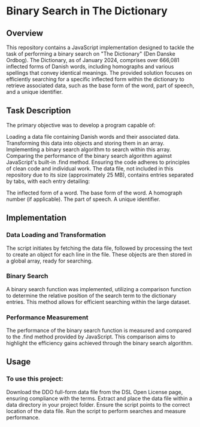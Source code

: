 # Binary Search in The Dictionary

## Overview

This repository contains a JavaScript implementation designed to tackle the task of performing a binary search on "The Dictionary" (Den Danske Ordbog). The Dictionary, as of January 2024, comprises over 666,081 inflected forms of Danish words, including homographs and various spellings that convey identical meanings. The provided solution focuses on efficiently searching for a specific inflected form within the dictionary to retrieve associated data, such as the base form of the word, part of speech, and a unique identifier.

## Task Description

The primary objective was to develop a program capable of:

Loading a data file containing Danish words and their associated data.
Transforming this data into objects and storing them in an array.
Implementing a binary search algorithm to search within this array.
Comparing the performance of the binary search algorithm against JavaScript's built-in .find method.
Ensuring the code adheres to principles of clean code and individual work.
The data file, not included in this repository due to its size (approximately 25 MB), contains entries separated by tabs, with each entry detailing:

The inflected form of a word.
The base form of the word.
A homograph number (if applicable).
The part of speech.
A unique identifier.

## Implementation

### Data Loading and Transformation
The script initiates by fetching the data file, followed by processing the text to create an object for each line in the file. These objects are then stored in a global array, ready for searching.

### Binary Search
A binary search function was implemented, utilizing a comparison function to determine the relative position of the search term to the dictionary entries. This method allows for efficient searching within the large dataset.

### Performance Measurement
The performance of the binary search function is measured and compared to the .find method provided by JavaScript. This comparison aims to highlight the efficiency gains achieved through the binary search algorithm.

## Usage

### To use this project:

Download the DDO full-form data file from the DSL Open License page, ensuring compliance with the terms.
Extract and place the data file within a data directory in your project folder.
Ensure the script points to the correct location of the data file.
Run the script to perform searches and measure performance.

